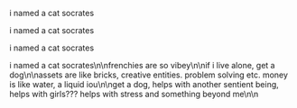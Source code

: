 i named a cat socrates

i named a cat socrates

i named a cat socrates

i named a cat socrates\n\nfrenchies are so vibey\n\nif i live alone, get a dog\n\nassets are like bricks, creative entities. problem solving etc. money is like water, a liquid iou\n\nget a dog, helps with another sentient being, helps with girls??? helps with stress and something beyond me\n\n